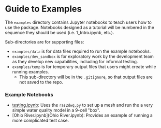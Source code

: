# Guide to Examples

The `examples` directory contains Jupyter notebooks to teach users how to use the package. Notebooks designed as a tutorial will be numbered in the sequence they should be used (i.e. 1_Intro.ipynb, etc.).

Sub-directories are for supporting files:
- `examples/data` is for data files required to run the example notebooks.
- `examples/dev_sandbox` is for exploratory work by the development team as they develop new capabilities, including for informal testing.
- `examples/temp` is for temporary output files that users might create while running examples. 
  - This sub-directory will be in the `.gitignore`, so that output files are not saved to the repo.

### Example Notebooks
- [testing.ipynb](testing.ipynb): Uses the `ras2dwq.py` to set up a mesh and run the a very simple water quality model in a 9-cell "box".
- [Ohio River.ipynb](Ohio River.ipynb): Provides an example of running a more complicated test case.